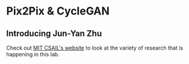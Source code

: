 # Pix2Pix & CycleGAN


## Introducing Jun-Yan Zhu


Check out [MIT CSAIL's website](https://www.csail.mit.edu/) to look at the variety of research that is happening in this lab.




